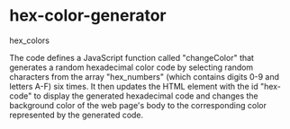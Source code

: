 # hex-color-generator
hex_colors

The code defines a JavaScript function called "changeColor" that generates a random hexadecimal color code by selecting random characters from the array "hex_numbers" (which contains digits 0-9 and letters A-F) six times. It then updates the HTML element with the id "hex-code" to display the generated hexadecimal code and changes the background color of the web page's body to the corresponding color represented by the generated code.




